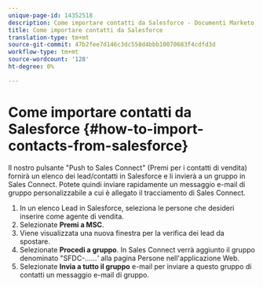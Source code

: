 ```yaml
---
unique-page-id: 14352518
description: Come importare contatti da Salesforce - Documenti Marketo - Documentazione prodotto
title: Come importare contatti da Salesforce
translation-type: tm+mt
source-git-commit: 47b2fee7d146c3dc558d4bbb10070683f4cdfd3d
workflow-type: tm+mt
source-wordcount: '128'
ht-degree: 0%

---
```



# Come importare contatti da Salesforce {#how-to-import-contacts-from-salesforce}

Il nostro pulsante &quot;Push to Sales Connect&quot; (Premi per i contatti di vendita) fornirà un elenco dei lead/contatti in Salesforce e li invierà a un gruppo in Sales Connect. Potete quindi inviare rapidamente un messaggio e-mail di gruppo personalizzabile a cui è allegato il tracciamento di Sales Connect.

1. In un elenco Lead in Salesforce, seleziona le persone che desideri inserire come agente di vendita.
1. Selezionate **Premi a MSC**.
1. Viene visualizzata una nuova finestra per la verifica dei lead da spostare.
1. Selezionate **Procedi a gruppo**. In Sales Connect verrà aggiunto il gruppo denominato &quot;SFDC-......*&#39;* alla pagina Persone nell&#39;applicazione [](http://toutapp.com/)Web.
1. Selezionate **Invia a tutto il gruppo** e-mail per inviare a questo gruppo di contatti un messaggio e-mail di gruppo.

